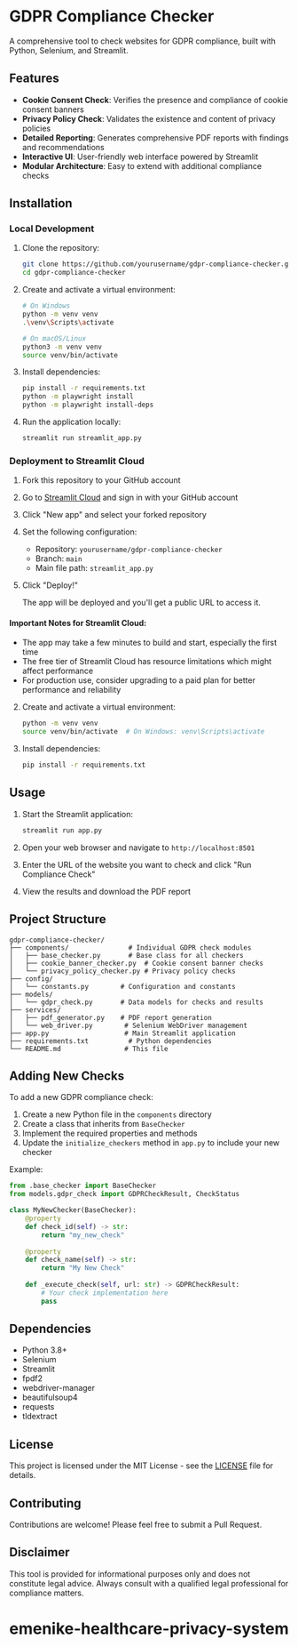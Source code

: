 # GDPR Compliance Checker

A comprehensive tool to check websites for GDPR compliance, built with Python, Selenium, and Streamlit.

## Features

- **Cookie Consent Check**: Verifies the presence and compliance of cookie consent banners
- **Privacy Policy Check**: Validates the existence and content of privacy policies
- **Detailed Reporting**: Generates comprehensive PDF reports with findings and recommendations
- **Interactive UI**: User-friendly web interface powered by Streamlit
- **Modular Architecture**: Easy to extend with additional compliance checks

## Installation

### Local Development

1. Clone the repository:
   ```bash
   git clone https://github.com/yourusername/gdpr-compliance-checker.git
   cd gdpr-compliance-checker
   ```

2. Create and activate a virtual environment:
   ```bash
   # On Windows
   python -m venv venv
   .\venv\Scripts\activate
   
   # On macOS/Linux
   python3 -m venv venv
   source venv/bin/activate
   ```

3. Install dependencies:
   ```bash
   pip install -r requirements.txt
   python -m playwright install
   python -m playwright install-deps
   ```

4. Run the application locally:
   ```bash
   streamlit run streamlit_app.py
   ```

### Deployment to Streamlit Cloud

1. Fork this repository to your GitHub account
2. Go to [Streamlit Cloud](https://share.streamlit.io/) and sign in with your GitHub account
3. Click "New app" and select your forked repository
4. Set the following configuration:
   - Repository: `yourusername/gdpr-compliance-checker`
   - Branch: `main`
   - Main file path: `streamlit_app.py`
5. Click "Deploy!"

   The app will be deployed and you'll get a public URL to access it.

#### Important Notes for Streamlit Cloud:
- The app may take a few minutes to build and start, especially the first time
- The free tier of Streamlit Cloud has resource limitations which might affect performance
- For production use, consider upgrading to a paid plan for better performance and reliability

2. Create and activate a virtual environment:
   ```bash
   python -m venv venv
   source venv/bin/activate  # On Windows: venv\Scripts\activate
   ```

3. Install dependencies:
   ```bash
   pip install -r requirements.txt
   ```

## Usage

1. Start the Streamlit application:
   ```bash
   streamlit run app.py
   ```

2. Open your web browser and navigate to `http://localhost:8501`

3. Enter the URL of the website you want to check and click "Run Compliance Check"

4. View the results and download the PDF report

## Project Structure

```
gdpr-compliance-checker/
├── components/               # Individual GDPR check modules
│   ├── base_checker.py       # Base class for all checkers
│   ├── cookie_banner_checker.py  # Cookie consent banner checks
│   └── privacy_policy_checker.py # Privacy policy checks
├── config/
│   └── constants.py        # Configuration and constants
├── models/
│   └── gdpr_check.py       # Data models for checks and results
├── services/
│   ├── pdf_generator.py    # PDF report generation
│   └── web_driver.py        # Selenium WebDriver management
├── app.py                   # Main Streamlit application
├── requirements.txt          # Python dependencies
└── README.md                # This file
```

## Adding New Checks

To add a new GDPR compliance check:

1. Create a new Python file in the `components` directory
2. Create a class that inherits from `BaseChecker`
3. Implement the required properties and methods
4. Update the `initialize_checkers` method in `app.py` to include your new checker

Example:

```python
from .base_checker import BaseChecker
from models.gdpr_check import GDPRCheckResult, CheckStatus

class MyNewChecker(BaseChecker):
    @property
    def check_id(self) -> str:
        return "my_new_check"
    
    @property
    def check_name(self) -> str:
        return "My New Check"
    
    def _execute_check(self, url: str) -> GDPRCheckResult:
        # Your check implementation here
        pass
```

## Dependencies

- Python 3.8+
- Selenium
- Streamlit
- fpdf2
- webdriver-manager
- beautifulsoup4
- requests
- tldextract

## License

This project is licensed under the MIT License - see the [LICENSE](LICENSE) file for details.

## Contributing

Contributions are welcome! Please feel free to submit a Pull Request.

## Disclaimer

This tool is provided for informational purposes only and does not constitute legal advice. Always consult with a qualified legal professional for compliance matters.
# emenike-healthcare-privacy-system
